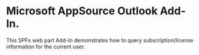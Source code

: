 # Microsoft AppSource Outlook Add-In.

This SPFx web part Add-In demonstrates how to query subscription/license information for the current user.
